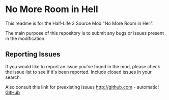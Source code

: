 **No More Room in Hell**
===========

This readme is for the Half-Life 2 Source Mod "No More Room in Hell".

The main purpose of this repository is to submit any bugs or issues present in the modification.

**Reporting Issues**
--------------

If you would like to report an issue you've found in the mod, please check the issue list to see if it's been reported. Include closed issues in your search.

Also consult this link for preexisting issues http://github.com - automatic!
[GitHub](http://github.com)
